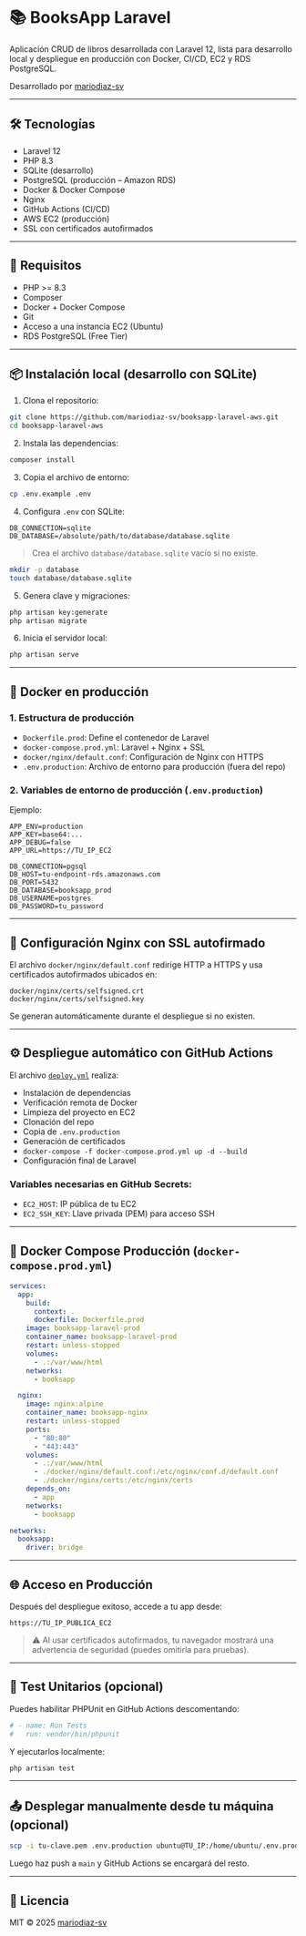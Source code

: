 # 📚 BooksApp Laravel

Aplicación CRUD de libros desarrollada con Laravel 12, lista para desarrollo local y despliegue en producción con Docker, CI/CD, EC2 y RDS PostgreSQL.

Desarrollado por [mariodiaz-sv](https://github.com/mariodiaz-sv)

---

## 🛠️ Tecnologías

- Laravel 12
- PHP 8.3
- SQLite (desarrollo)
- PostgreSQL (producción – Amazon RDS)
- Docker & Docker Compose
- Nginx
- GitHub Actions (CI/CD)
- AWS EC2 (producción)
- SSL con certificados autofirmados

---

## 🚀 Requisitos

- PHP >= 8.3
- Composer
- Docker + Docker Compose
- Git
- Acceso a una instancia EC2 (Ubuntu)
- RDS PostgreSQL (Free Tier)

---

## 📦 Instalación local (desarrollo con SQLite)

1. Clona el repositorio:

```bash
git clone https://github.com/mariodiaz-sv/booksapp-laravel-aws.git
cd booksapp-laravel-aws
```

2. Instala las dependencias:

```bash
composer install
```

3. Copia el archivo de entorno:

```bash
cp .env.example .env
```

4. Configura `.env` con SQLite:

```env
DB_CONNECTION=sqlite
DB_DATABASE=/absolute/path/to/database/database.sqlite
```

> Crea el archivo `database/database.sqlite` vacío si no existe.

```bash
mkdir -p database
touch database/database.sqlite
```

5. Genera clave y migraciones:

```bash
php artisan key:generate
php artisan migrate
```

6. Inicia el servidor local:

```bash
php artisan serve
```

---

## 🐳 Docker en producción

### 1. Estructura de producción

- `Dockerfile.prod`: Define el contenedor de Laravel
- `docker-compose.prod.yml`: Laravel + Nginx + SSL
- `docker/nginx/default.conf`: Configuración de Nginx con HTTPS
- `.env.production`: Archivo de entorno para producción (fuera del repo)

### 2. Variables de entorno de producción (`.env.production`)

Ejemplo:

```env
APP_ENV=production
APP_KEY=base64:...
APP_DEBUG=false
APP_URL=https://TU_IP_EC2

DB_CONNECTION=pgsql
DB_HOST=tu-endpoint-rds.amazonaws.com
DB_PORT=5432
DB_DATABASE=booksapp_prod
DB_USERNAME=postgres
DB_PASSWORD=tu_password
```

---

## 🔐 Configuración Nginx con SSL autofirmado

El archivo `docker/nginx/default.conf` redirige HTTP a HTTPS y usa certificados autofirmados ubicados en:

```
docker/nginx/certs/selfsigned.crt
docker/nginx/certs/selfsigned.key
```

Se generan automáticamente durante el despliegue si no existen.

---

## ⚙️ Despliegue automático con GitHub Actions

El archivo [`deploy.yml`](.github/workflows/deploy.yml) realiza:

- Instalación de dependencias
- Verificación remota de Docker
- Limpieza del proyecto en EC2
- Clonación del repo
- Copia de `.env.production`
- Generación de certificados
- `docker-compose -f docker-compose.prod.yml up -d --build`
- Configuración final de Laravel

### Variables necesarias en GitHub Secrets:

- `EC2_HOST`: IP pública de tu EC2
- `EC2_SSH_KEY`: Llave privada (PEM) para acceso SSH

---

## 📂 Docker Compose Producción (`docker-compose.prod.yml`)

```yaml
services:
  app:
    build:
      context: .
      dockerfile: Dockerfile.prod
    image: booksapp-laravel-prod
    container_name: booksapp-laravel-prod
    restart: unless-stopped
    volumes:
      - .:/var/www/html
    networks:
      - booksapp

  nginx:
    image: nginx:alpine
    container_name: booksapp-nginx
    restart: unless-stopped
    ports:
      - "80:80"
      - "443:443"
    volumes:
      - .:/var/www/html
      - ./docker/nginx/default.conf:/etc/nginx/conf.d/default.conf
      - ./docker/nginx/certs:/etc/nginx/certs
    depends_on:
      - app
    networks:
      - booksapp

networks:
  booksapp:
    driver: bridge
```

---

## 🌐 Acceso en Producción

Después del despliegue exitoso, accede a tu app desde:

```
https://TU_IP_PUBLICA_EC2
```

> ⚠️ Al usar certificados autofirmados, tu navegador mostrará una advertencia de seguridad (puedes omitirla para pruebas).

---

## 🧪 Test Unitarios (opcional)

Puedes habilitar PHPUnit en GitHub Actions descomentando:

```yaml
# - name: Run Tests
#   run: vendor/bin/phpunit
```

Y ejecutarlos localmente:

```bash
php artisan test
```

---

## 📤 Desplegar manualmente desde tu máquina (opcional)

```bash
scp -i tu-clave.pem .env.production ubuntu@TU_IP:/home/ubuntu/.env.production
```

Luego haz push a `main` y GitHub Actions se encargará del resto.

---

## 📄 Licencia

MIT © 2025 [mariodiaz-sv](https://github.com/mariodiaz-sv)